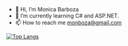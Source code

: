 - 👋 Hi, I’m Monica Barboza
- 🌱 I’m currently learning C# and ASP.NET.
- 📫 How to reach me monboza@gmail.com

<!---
MonBoza/MonBoza is a ✨ special ✨ repository because its `README.md` (this file) appears on your GitHub profile.
You can click the Preview link to take a look at your changes.
--->


[![Top Langs](https://github-readme-stats.vercel.app/api/top-langs/?username=MonBoza&layout=compact)](https://github.com/MonBoza)

